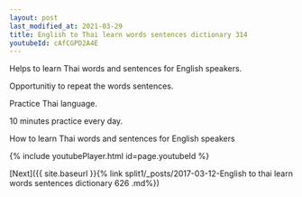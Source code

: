 ```yaml
---
layout: post
last_modified_at: 2021-03-29
title: English to Thai learn words sentences dictionary 314 
youtubeId: cAfCGPD2A4E
---
```

 
 
Helps to learn Thai words and sentences for English speakers.

Opportunitiy to repeat the words sentences. 

Practice Thai language. 
 
10 minutes practice every day. 
 
How to learn Thai words and sentences for English speakers 
 
{% include youtubePlayer.html id=page.youtubeId %}
 
 
[Next]({{ site.baseurl }}{% link  split1/_posts/2017-03-12-English to thai learn words sentences dictionary 626 .md%})
 
